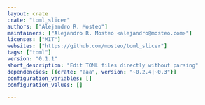 ```yaml
---
layout: crate
crate: "toml_slicer"
authors: ["Alejandro R. Mosteo"]
maintainers: ["Alejandro R. Mosteo <alejandro@mosteo.com>"]
licenses: ["MIT"]
websites: ["https://github.com/mosteo/toml_slicer"]
tags: ["toml"]
version: "0.1.1"
short_description: "Edit TOML files directly without parsing"
dependencies: [{crate: "aaa", version: "~0.2.4|~0.3"}]
configuration_variables: []
configuration_values: []

---
```



